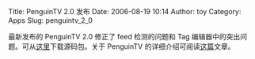 Title: PenguinTV 2.0 发布
Date: 2006-08-19 10:14
Author: toy
Category: Apps
Slug: penguintv_2_0

最新发布的 PenguinTV 2.0 修正了 feed 检测的问题和 Tag
编辑器中的突出问题。可从[这里](http://prdownloads.sourceforge.net/penguintv/PenguinTV-2.0.1.tar.gz?download)下载源码包。关于
PenguinTV
的详细介绍可阅读[这篇](http://linuxtoy.org/archives/penguintv.html)文章。
